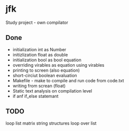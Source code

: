 # jfk
Study project - own compilator

## Done
* initialization int as Number
* initizlization float as double
* initialization bool as bool equation
* overriding virables as equation using virables
* printing to screen (also equation)
* short-circiut boolean evaluation
* Makefile - make to compile and run code from code.txt
* writing from screan (float)
* Static text analysis on compilation level
* if anf if_else statemant

## TODO
loop
list
matrix
string
structures
loop over list


